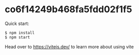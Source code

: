 # co6f14249b468fa5fdd02f1f5

Quick start:

```
$ npm install
$ npm start
```

Head over to https://vitejs.dev/ to learn more about using vite
